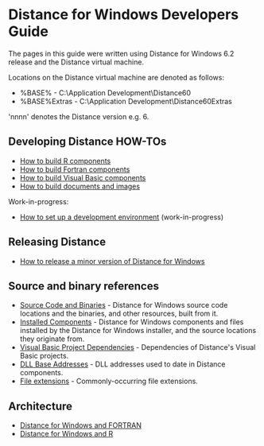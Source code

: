 Distance for Windows Developers Guide
=====================================

The pages in this guide were written using Distance for Windows 6.2 release and the Distance virtual machine.

Locations on the Distance virtual machine are denoted as follows:

* %BASE% - C:\Application Development\Distance60
* %BASE%Extras - C:\Application Development\Distance60Extras

'nnnn' denotes the Distance version e.g. 6.

Developing Distance HOW-TOs
---------------------------

* [How to build R components](./BuildR.md)
* [How to build Fortran components](./BuildFortran.md)
* [How to build Visual Basic components](./BuildVisualBasic.md)
* [How to build documents and images](./BuildDocumentsImages.md)

Work-in-progress:

* [How to set up a development environment](./SetUpDevelopmentEnvironment.md) (work-in-progress)

Releasing Distance
------------------

* [How to release a minor version of Distance for Windows](./ReleasingDistance.md)

Source and binary references
----------------------------

* [Source Code and Binaries](./SourceCodeAndBinaries.md) - Distance for Windows source code locations and the binaries, and other resources, built from it.
* [Installed Components](./InstalledComponents.md) - Distance for Windows components and files installed by the Distance for Windows installer, and the source locations they originate from.
* [Visual Basic Project Dependencies](./VisualBasicProjectDependencies.md) - Dependencies of Distance's Visual Basic projects.
* [DLL Base Addresses](./DllBaseAddresses.md) - DLL addresses used to date in Distance components.
* [File extensions](./FileExtensions.md) - Commonly-occurring file extensions.

Architecture
------------

* [Distance for Windows and FORTRAN](./ArchitectureFORTRAN.md)
* [Distance for Windows and R](./ArchitectureR.md)
